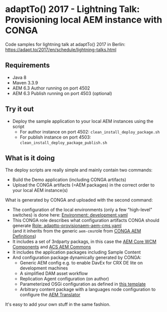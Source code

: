 adaptTo() 2017 - Lightning Talk: Provisioning local AEM instance with CONGA
========================================================================

Code samples for lightning talk at adaptTo() 2017 in Berlin:<br/>
https://adapt.to/2017/en/schedule/lightning-talks.html


Requirements
------------

* Java 8
* Maven 3.3.9
* AEM 6.3 Author running on port 4502
* AEM 6.3 Publish running on port 4503 (optional)


Try it out
----------

* Deploy the sample application to your local AEM instances using the script
  * For author instance on port 4502: `clean_install_deploy_package.sh`
  * For publish instance on port 4503: `clean_install_deploy_package_publish.sh`


What is it doing
----------------

The deploy scripts are really simple and mainly contain two commands:

* Build the Demo application (including CONGA artifacts)
* Upload the CONGA artifacts (=AEM packages) in the correct order to your local AEM instance(s)

What is generated by CONGA and uploaded with the second command:

* The configuration of the local environments (only a few "high-level" switches) is done here:
  [Environment: development.yaml](https://github.com/adaptto/2017-provisioning-local-aem-with-conga/blob/master/config-definition/src/main/dev-environments/development.yaml)
* This CONGA role describes what configuration artifacts CONGA should generate
  [Role: adaptto-provisionaem-aem-cms.yaml](https://github.com/adaptto/2017-provisioning-local-aem-with-conga/blob/master/config-definition/src/main/roles/adaptto-provisionaem-aem-cms.yaml)<br/>
  (and it inherits from the generic `aem-cms`role from [CONGA AEM Definitions](http://devops.wcm.io/conga/definitions/aem/))
* It includes a set of 3rdparty packags, in this case the [AEM Core WCM Components](https://github.com/Adobe-Marketing-Cloud/aem-core-wcm-components) and [ACS AEM Commons](https://adobe-consulting-services.github.io/acs-aem-commons/)
* It includes the application packages including Sample Content
* And configuration package dynamically generated by CONGA:
  * Generic AEM config e.g. to enable DavEx for CRX DE lite on development machines
  * A simplified DAM asset workflow
  * Replication Agent configuration (on author)
  * Parameterized OSGi configuration as defined in [this template](https://github.com/adaptto/2017-provisioning-local-aem-with-conga/blob/master/config-definition/src/main/templates/adaptto-provisionaem-aem-cms/adaptto-provisionaem-aem-cms-config.provisioning.hbs)
  * Arbitrary content package with a languages node configuration to configure the [AEM Translator](https://docs.adobe.com/docs/en/aem/6-3/develop/components/i18n/translator.html)

It's easy to add your own stuff in the same fashion.
